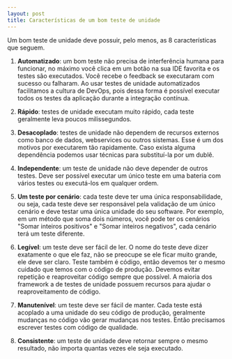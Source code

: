 ```yaml
---
layout: post
title: Características de um bom teste de unidade
---
```


Um bom teste de unidade deve possuir, pelo menos, as 8 características que seguem.

1. **Automatizado**: um bom teste não precisa de interferência humana para funcionar, no máximo você clica em um botão na sua IDE favorita e os testes são executados. Você recebe o feedback se executaram com sucesso ou falharam. Ao usar testes de unidade automatizados facilitamos a cultura de DevOps, pois dessa forma é possível executar todos os testes da aplicação durante a integração contínua.

2. **Rápido**: testes de unidade executam muito rápido, cada teste geralmente leva poucos milissegundos.

3. **Desacoplado**: testes de unidade não dependem de recursos externos como banco de dados, webservices ou outros sistemas. Esse é um dos motivos por executarem tão rapidamente. Caso exista alguma dependência podemos usar técnicas para substituí-la por um dublê.

4. **Independente**: um teste de unidade não deve depender de outros testes. Deve ser possível executar um único teste em uma bateria com vários testes ou executá-los em qualquer ordem.

5. **Um teste por cenário**: cada teste deve ter uma única responsabilidade, ou seja, cada teste deve ser responsável pela validação de um único cenário e deve testar uma única unidade do seu software. Por exemplo, em um método que soma dois números, você pode ter os cenários "Somar inteiros positivos" e "Somar inteiros negativos", cada cenário terá um teste diferente.

6. **Legível**: um teste deve ser fácil de ler. O nome do teste deve dizer exatamente o que ele faz, não se preocupe se ele ficar muito grande, ele deve ser claro. Teste também é código, então devemos ter o mesmo cuidado que temos com o código de produção. Devemos evitar repetição e reaproveitar código sempre que possível. A maioria dos framework a de testes de unidade possuem recursos para ajudar o reaproveitamento de código.

7. **Manutenível**: um teste deve ser fácil de manter. Cada teste está acoplado a uma unidade do seu código de produção, geralmente mudanças no código vão gerar mudanças nos testes. Então precisamos escrever testes com código de qualidade.

8. **Consistente**: um teste de unidade deve retornar sempre o mesmo resultado, não importa quantas vezes ele seja executado.

